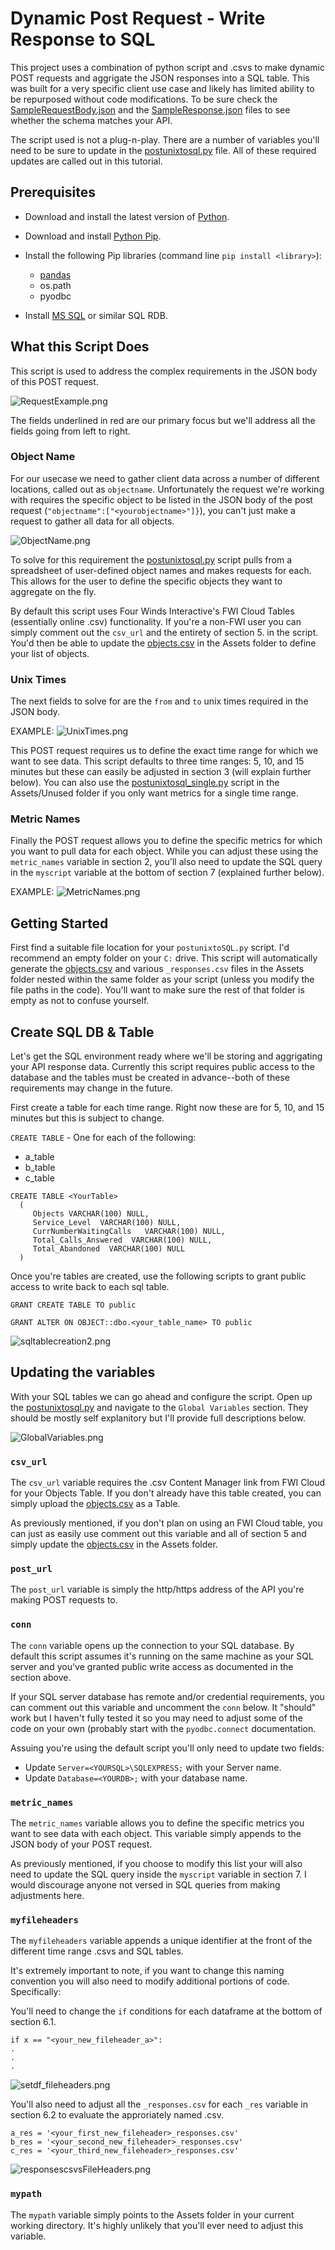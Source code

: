 # Dynamic Post Request - Write Response to SQL

This project uses a combination of python script and .csvs to make dynamic POST requests and aggrigate the JSON responses into a SQL table.  This was built for a very specific client use case and likely has limited ability to be repurposed without code modifications.  To be sure check the [SampleRequestBody.json](Assets/sampledata/SampleRequestBody.json) and the [SampleResponse.json](Assets/sampledata/SampleResponse.json) files to see whether the schema matches your API.

The script used is not a plug-n-play.  There are a number of variables you'll need to be sure to update in the [postunixtosql.py](postunixtosql.py) file.  All of these required updates are called out in this tutorial.

## Prerequisites

* Download and install the latest version of [Python](https://www.python.org/downloads/).

* Download and install [Python Pip](https://pypi.org/project/pip/).

* Install the following Pip libraries (command line `pip install <library>`):
  * [pandas](https://pandas.pydata.org/docs/user_guide/index.html)
  * os.path
  * pyodbc

* Install [MS SQL](https://www.microsoft.com/en-us/sql-server/sql-server-downloads) or similar SQL RDB.

## What this Script Does

This script is used to address the complex requirements in the JSON body of this POST request.

![RequestExample.png](images/RequestExample.png)

The fields underlined in red are our primary focus but we'll address all the fields going from left to right.

### Object Name

For our usecase we need to gather client data across a number of different locations, called out as `objectname`.  Unfortunately the request we're working with requires the specific object to be listed in the JSON body of the post request (`"objectname":["<yourobjectname>"]}`), you can't just make a request to gather all data for all objects.

![ObjectName.png](images/ObjectName.png)

To solve for this requirement the [postunixtosql.py](postunixtosql.py) script pulls from a spreadsheet of user-defined object names and makes requests for each.  This allows for the user to define the specific objects they want to aggregate on the fly.

By default this script uses Four Winds Interactive's FWI Cloud Tables (essentially online .csv) functionality.  If you're a non-FWI user you can simply comment out the `csv_url` and the entirety of section 5. in the script.  You'd then be able to update the [objects.csv](Assets/objects.csv) in the Assets folder to define your list of objects.

### Unix Times

The next fields to solve for are the `from` and `to` unix times required in the JSON body.

EXAMPLE: ![UnixTimes.png](images/UnixTimes.png)

This POST request requires us to define the exact time range for which we want to see data.  This script defaults to three time ranges: 5, 10, and 15 minutes but these can easily be adjusted in section 3 (will explain further below).  You can also use the [postunixtosql_single.py](Assets/Unused/postunixtosql_single.py) script in the Assets/Unused folder if you only want metrics for a single time range.

### Metric Names

Finally the POST request allows you to define the specific metrics for which you want to pull data for each object.  While you can adjust these using the `metric_names` variable in section 2, you'll also need to update the SQL query in the `myscript` variable at the bottom of section 7 (explained further below).

EXAMPLE: ![MetricNames.png](images/MetricNames.png)

## Getting Started

First find a suitable file location for your `postunixtoSQL.py` script.  I'd recommend an empty folder on your `C:` drive.  This script will automatically generate the [objects.csv](Assets/sampledata/objects.csv) and various `_responses.csv` files in the Assets folder nested within the same folder as your script (unless you modify the file paths in the code).  You'll want to make sure the rest of that folder is empty as not to confuse yourself.

## Create SQL DB & Table

Let's get the SQL environment ready where we'll be storing and aggrigating your API response data.  Currently this script requires public access to the database and the tables must be created in advance--both of these requirements may change in the future.

First create a table for each time range.  Right now these are for 5, 10, and 15 minutes but this is subject to change.

`CREATE TABLE` - One for each of the following:
 * a_table
 * b_table
 * c_table

```
CREATE TABLE <YourTable> 
  ( 
     Objects VARCHAR(100) NULL, 
     Service_Level  VARCHAR(100) NULL, 
     CurrNumberWaitingCalls   VARCHAR(100) NULL, 
     Total_Calls_Answered  VARCHAR(100) NULL,
	 Total_Abandoned  VARCHAR(100) NULL
  )
```

Once you're tables are created, use the following scripts to grant public access to write back to each sql table.

```
GRANT CREATE TABLE TO public

GRANT ALTER ON OBJECT::dbo.<your_table_name> TO public
```

![sqltablecreation2.png](images/sqltablecreation2.png)

## Updating the variables

With your SQL tables we can go ahead and configure the script.  Open up the [postunixtosql.py](postunixtosql.py) and navigate to the `Global Variables` section.  They should be mostly self explanitory but I'll provide full descriptions below.

![GlobalVariables.png](images/GlobalVariables.png)

### `csv_url`

The `csv_url` variable requires the .csv Content Manager link from FWI Cloud for your Objects Table.  If you don't already have this table created, you can simply upload the [objects.csv](Assets/objects.csv) as a Table.

As previously mentioned, if you don't plan on using an FWI Cloud table, you can just as easily use comment out this variable and all of section 5 and simply update the [objects.csv](Assets/objects.csv) in the Assets folder.

### `post_url`

The `post_url` variable is simply the http/https address of the API you're making POST requests to.

### `conn`

The `conn` variable opens up the connection to your SQL database.  By default this script assumes it's running on the same machine as your SQL server and you've granted public write access as documented in the section above.  

If your SQL server database has remote and/or credential requirements, you can comment out this variable and uncomment the `conn` below.  It "should" work but I haven't fully tested it so you may need to adjust some of the code on your own (probably start with the `pyodbc.connect` documentation.

Assuing you're using the default script you'll only need to update two fields:

* Update `Server=<YOURSQL>\SQLEXPRESS;` with your Server name.
* Update `Database=<YOURDB>;` with your database name.

### `metric_names`

The `metric_names` variable allows you to define the specific metrics you want to see data with each object.  This variable simply appends to the JSON body of your POST request.

As previously mentioned, if you choose to modify this list your will also need to update the SQL query inside the `myscript` variable in section 7.  I would discourage anyone not versed in SQL queries from making adjustments here.

### `myfileheaders`

The `myfileheaders` variable appends a unique identifier at the front of the different time range .csvs and SQL tables.

It's extremely important to note, if you want to change this naming convention you will also need to modify additional portions of code.  Specifically:

You'll need to change the `if` conditions for each dataframe at the bottom of section 6.1.

```
if x == "<your_new_fileheader_a>":
.
.
.
```

![setdf_fileheaders.png](images/setdf_fileheaders.png)

You'll also need to adjust all the `_responses.csv` for each `_res` variable in section 6.2 to evaluate the approriately named .csv.

```
a_res = '<your_first_new_fileheader>_responses.csv'
b_res = '<your_second_new_fileheader>_responses.csv'
c_res = '<your_third_new_fileheader>_responses.csv'
```

![responsescsvsFileHeaders.png](images/responsescsvsFileHeaders.png)

### `mypath`

The `mypath` variable simply points to the Assets folder in your current working directory.  It's highly unlikely that you'll ever need to adjust this variable.


